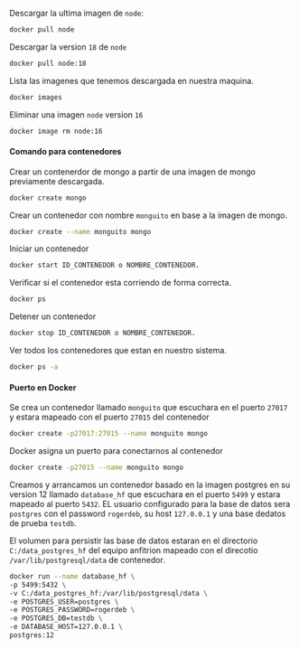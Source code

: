 Descargar la ultima imagen de `node`:

```sh
docker pull node 
```

Descargar la version `18` de `node`
```sh
docker pull node:18 
```

Lista las imagenes que tenemos descargada en nuestra maquina.
```sh
docker images
```

Eliminar una imagen `node` version `16`
```sh
docker image rm node:16
```

#### Comando para contenedores

Crear un contenerdor de mongo a partir de una imagen de mongo previamente descargada.
```sh
docker create mongo
```

Crear un contenedor con nombre `monguito` en base a la imagen de mongo.
```sh
docker create --name monguito mongo
```

Iniciar un contenedor
```sh
docker start ID_CONTENEDOR o NOMBRE_CONTENEDOR.
```

Verificar si el contenedor esta corriendo de forma correcta.
```sh
docker ps
```

Detener un contenedor
```sh
docker stop ID_CONTENEDOR o NOMBRE_CONTENEDOR.
```

Ver todos los contenedores que estan en nuestro sistema.
```sh
docker ps -a
```
#### Puerto en Docker

Se crea un contenedor llamado `monguito` que escuchara en el puerto `27017` y estara mapeado con el puerto `27015` del contenedor
```sh
docker create -p27017:27015 --name monguito mongo 
```

Docker asigna un puerto para conectarnos al contenedor
```sh
docker create -p27015 --name monguito mongo
```

Creamos y arrancamos un contenedor basado en la imagen postgres en su version 12 llamado `database_hf` que escuchara en el puerto `5499` y estara mapeado al puerto `5432`. EL usuario configurado para la base de datos sera `postgres` con el password `rogerdeb`, su host `127.0.0.1` y una base dedatos de prueba `testdb`. 

El volumen para persistir las base de datos estaran en el directorio `C:/data_postgres_hf` del equipo anfitrion mapeado con el direcotio `/var/lib/postgresql/data` de contenedor.

```sh
docker run --name database_hf \ 
-p 5499:5432 \ 
-v C:/data_postgres_hf:/var/lib/postgresql/data \ 
-e POSTGRES_USER=postgres \ 
-e POSTGRES_PASSWORD=rogerdeb \ 
-e POSTGRES_DB=testdb \ 
-e DATABASE_HOST=127.0.0.1 \
postgres:12
```
